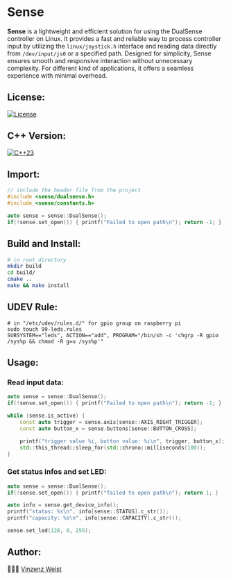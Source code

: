 # Sense
**Sense** is a lightweight and efficient solution for using the DualSense controller on Linux.
It provides a fast and reliable way to process controller input by utilizing the `linux/joystick.h` interface and reading data directly from `/dev/input/js0` or a specified path.
Designed for simplicity, Sense ensures smooth and responsive interaction without unnecessary complexity. 
For different kind of applications, it offers a seamless experience with minimal overhead. 

## License:
[![License](https://img.shields.io/badge/License-MIT-blue.svg?longCache=true&style=flat)](https://github.com/Vinz1911/sense/blob/master/LICENSE)

## C++ Version:
[![C++23](https://img.shields.io/badge/C++-23-blue.svg?logo=c%2B%2B&style=flat)](https://isocpp.org)

## Import:
```cpp
// include the header file from the project
#include <sense/dualsense.h>
#include <sense/constants.h>

auto sense = sense::DualSense();
if(!sense.set_open()) { printf("Failed to open path\n"); return -1; }
```

## Build and Install:
```sh
# in root directory
mkdir build
cd build/
cmake ..
make && make install
```

## UDEV Rule:
```shell
# in "/etc/udev/rules.d/" for gpio group on raspberry pi
sudo touch 99-leds.rules
SUBSYSTEM=="leds", ACTION=="add", PROGRAM="/bin/sh -c 'chgrp -R gpio /sys%p && chmod -R g=u /sys%p'"
```

## Usage:
### Read input data:
```cpp
auto sense = sense::DualSense();
if(!sense.set_open()) { printf("Failed to open path\n"); return -1; }

while (sense.is_active) {
    const auto trigger = sense.axis[sense::AXIS_RIGHT_TRIGGER];
    const auto button_x = sense.buttons[sense::BUTTON_CROSS];

    printf("trigger value %i, button value: %i\n", trigger, button_x);
    std::this_thread::sleep_for(std::chrono::milliseconds(100));
}
```

### Get status infos and set LED:
```cpp
auto sense = sense::DualSense();
if(!sense.set_open()) { printf("failed to open path\n"); return 1; }

auto info = sense.get_device_info();
printf("status: %s\n", info[sense::STATUS].c_str());
printf("capacity: %s\n", info[sense::CAPACITY].c_str());

sense.set_led(128, 0, 255);
```

## Author:
👨🏼‍💻 [Vinzenz Weist](https://github.com/Vinz1911)
